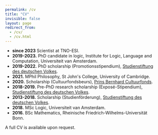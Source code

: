 ```yaml
---
permalink: /cv
title: "CV"
invisible: false
layout: page
redirect_from: 
  - /cv/
  - /cv.html
---
```


- **since 2023** Scientist at TNO-ESI.
- **2019-2023.** PhD candidate in logic, Institute for Logic, Language and Computation, Universiteit van Amsterdam.
- **2019-2022.** PhD scholarship (Promotionsstipendium), [Studienstiftung des deutschen Volkes](https://www.studienstiftung.de).
- **2021.** MPhil Philosophy, St John's College, University of Cambridge.
- **2020.** Scholarship (Cultuurfondsbeurs), [Prins Bernhard Cultuurfonds](https://www.cultuurfonds.nl).
- **2018-2019.** Pre-PhD research scholarship (Exposé-Stipendium), [Studienstiftung des deutschen Volkes](https://www.studienstiftung.de).
- **2013-2018.** Scholarship (Studienförderung), [Studienstiftung des deutschen Volkes](https://www.studienstiftung.de).
- **2018.** MSc Logic, Universiteit van Amsterdam.
- **2016.** BSc Mathematics, Rheinische Friedrich-Wilhelms-Universität Bonn.

A full CV is available upon request.
